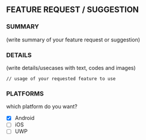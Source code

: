 ## FEATURE REQUEST / SUGGESTION

### SUMMARY

(write summary of your feature request or suggestion)

### DETAILS

(write details/usecases with text, codes and images)

```
// usage of your requested feature to use
```

### PLATFORMS

which platform do you want?

- [x] Android
- [ ] iOS
- [ ] UWP
